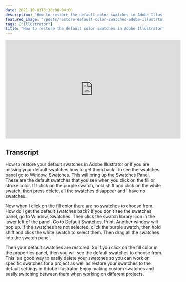 ```yaml
---
date: 2021-10-03T8:30:00-04:00
description: "How to restore the default color swatches in Adobe Illustrator"
featured_image: "/posts/restore-default-color-swatches-adobe-illustrtor/Restore-Defalut-Swatches-Adobe-Illustrator.jpg"
tags: ["Illustrator"]
title: "How to restore the default color swatches in Adobe Illustrator"
---
```


<div class="iframe-16-9-container">
<iframe class="youTubeIframe" width="560" height="315" src="https://www.youtube.com/embed/McmDuvjCJHQ?rel=0" title="YouTube video player" frameborder="0" allow="accelerometer; autoplay; clipboard-write; encrypted-media; gyroscope; picture-in-picture; web-share" allowfullscreen></iframe>
</div>

## Transcript

How to restore your default swatches in Adobe Illustrator or if you are missing your default swatches how to get them back. To see the swatches panel go to Window, Swatches. This will bring up the Swatches Panel. These are the default swatches that you see when you click on the fill or stroke color. If I click on the purple swatch, hold shift and click on the white swatch, then press delete, all the swatches disappear and I have no swatches.

Now when I click on the fill color there are no swatches to choose from. How do I get the default swatches back? If you don’t see the swatches panel, go to Window, Swatches. Then click the swatch library icon in the lower left of the panel. Go to Default Swatches, Print. Another window will pop up. If the swatches are not selected, click the purple swatch, then hold shift and click the white swatch to select them. Then drag all the swatches into the swatch panel.

Then your default swatches are restored. So if you click on the fill color in the properties panel, then you will see the default swatches to choose from. This is a good way to easily delete your swatches so you can work on specific swatches for a project as well as restore your swatches to the default settings in Adobe Illustrator. Enjoy making custom swatches and easily switching between them when working on different projects.
